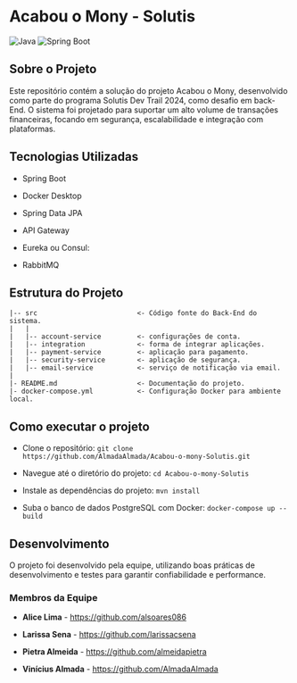 # Acabou o Mony - Solutis

![Java](https://img.shields.io/badge/Java-21-orange)
![Spring Boot](https://img.shields.io/badge/Spring%20Boot-3.3.3-green)

## Sobre o Projeto

Este repositório contém a solução do projeto Acabou o Mony, desenvolvido como parte do programa Solutis Dev Trail 2024,
como desafio em back-End. O sistema foi projetado para suportar um alto volume de transações financeiras, focando em segurança,
escalabilidade e integração com plataformas.

## Tecnologias Utilizadas
- Spring Boot

- Docker Desktop
  
- Spring Data JPA
  
- API Gateway

- Eureka ou Consul:

- RabbitMQ
  
## Estrutura do Projeto
```
|-- src                         <- Código fonte do Back-End do sistema.
|   |
|   |-- account-service         <- configurações de conta.
|   |-- integration             <- forma de integrar aplicações.
|   |-- payment-service         <- aplicação para pagamento.
|   |-- security-service        <- aplicação de segurança.
|   |-- email-service           <- serviço de notificação via email.
|
|- README.md                    <- Documentação do projeto.
|- docker-compose.yml           <- Configuração Docker para ambiente local.
```

## Como executar o projeto

- Clone o repositório: ```git clone https://github.com/AlmadaAlmada/Acabou-o-mony-Solutis.git```

- Navegue até o diretório do projeto: ```cd Acabou-o-mony-Solutis```

- Instale as dependências do projeto: ```mvn install```

- Suba o banco de dados PostgreSQL com Docker: ```docker-compose up --build```

## Desenvolvimento
O projeto foi desenvolvido pela equipe, utilizando boas práticas de desenvolvimento e testes para garantir confiabilidade e 
performance.

### Membros da Equipe

- **Alice Lima** - https://github.com/alsoares086 

- **Larissa Sena** - https://github.com/larissacsena

- **Pietra Almeida** - https://github.com/almeidapietra

- **Vinícius Almada** - https://github.com/AlmadaAlmada









